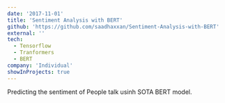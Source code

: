 ```yaml
---
date: '2017-11-01'
title: 'Sentiment Analysis with BERT'
github: 'https://github.com/saadhaxxan/Sentiment-Analysis-with-BERT'
external: ''
tech:
  - Tensorflow
  - Tranformers
  - BERT
company: 'Individual'
showInProjects: true
---
```


Predicting the sentiment of People talk usinh SOTA BERT model.
